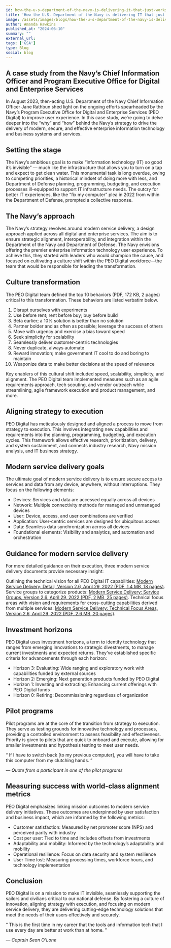 ```yaml
---
id: how-the-u-s-department-of-the-navy-is-delivering-it-that-just-works
title: 'How the U.S. Department of the Navy is delivering IT that just works'
image: /assets/images/blogs/how-the-u-s-department-of-the-navy-is-delivering-it-that-just-works.jpg
author: Amanda Hawkins
published_at: "2024-06-10"
summary: ""
external_url:
tags: ['GSA']
type: Blog
social: blog
---
```


## A case study from the Navy’s Chief Information Officer and Program Executive Office for Digital and Enterprise Services

In August 2023, then-acting U.S. Department of the Navy Chief Information Officer Jane Rathbun shed light on the ongoing efforts spearheaded by the Navy’s Program Executive Office for Digital and Enterprise Services (PEO Digital) to improve user experience. In this case study, we’re going to delve deeper into the “why” and “how” behind the Navy’s strategy to drive the delivery of modern, secure, and effective enterprise information technology and business systems and services.


## **Setting the stage**
The Navy’s ambitious goal is to make “information technology (IT) so good it’s invisible” — much like the infrastructure that allows you to turn on a tap and expect to get clean water. This monumental task is long overdue, owing to competing priorities, a historical mindset of doing more with less, and Department of Defense planning, programming, budgeting, and execution processes ill-equipped to support IT infrastructure needs. The outcry for better IT experiences, like the “fix my computer” plea in 2022 from within the Department of Defense, prompted a collective response.


## **The Navy’s approach**
The Navy’s strategy revolves around modern service delivery, a design approach applied across all digital and enterprise services. The aim is to ensure strategic alignment, interoperability, and integration within the Department of the Navy and Department of Defense. The Navy envisions offering the premier enterprise information technology user experience. To achieve this, they started with leaders who would champion the cause, and focused on cultivating a culture shift within the PEO Digital workforce—the team that would be responsible for leading the transformation.


## **Culture transformation**
The PEO Digital team defined the top 10 behaviors (PDF, 172 KB, 2 pages) critical to this transformation. These behaviors are listed verbatim below.

1. Disrupt ourselves with experiments
2. Use before rent; rent before buy; buy before build
3. Beta earlier; a 10% solution is better than no solution
4. Partner bolder and as often as possible; leverage the success of others
5. Move with urgency and exercise a bias toward speed
6. Seek simplicity for scalability
7. Seamlessly deliver customer-centric technologies
8. Never duplicate, always automate
9. Reward innovation; make government IT cool to do and boring to maintain
10. Weaponize data to make better decisions at the speed of relevance

Key enablers of this cultural shift included speed, scalability, simplicity, and alignment. The PEO Digital team implemented measures such as an agile requirements approach, tech scouting, and vendor outreach while streamlining, agile framework execution and product management, and more.


## **Aligning strategy to execution**
PEO Digital has meticulously designed and aligned a process to move from strategy to execution. This involves integrating new capabilities and requirements into the planning, programming, budgeting, and execution cycles. This framework allows effective research, prioritization, delivery, and system sustainment, and connects industry research, Navy mission analysis, and IT business strategy.


## **Modern service delivery goals**
The ultimate goal of modern service delivery is to ensure secure access to services and data from any device, anywhere, without interruptions. They focus on the following elements:

- Devices: Services and data are accessed equally across all devices
- Network: Multiple connectivity methods for managed and unmanaged devices
- User: Device, access, and user combinations are verified
- Application: User-centric services are designed for ubiquitous access
- Data: Seamless data synchronization across all devices
- Foundational elements: Visibility and analytics, and automation and orchestration

## **Guidance for modern service delivery**
For more detailed guidance on their execution, three modern service delivery documents provide necessary insight:

Outlining the technical vision for all PEO Digital IT capabilities: [Modern Service Delivery: Detail, Version 2.6, April 29, 2022 (PDF, 1.4 MB, 18 pages)](https://www.peodigital.navy.mil/Portals/96/Documents/Modern-Service-Delivery-Detail-20220429-rev2.6.pdf).
Service groups to categorize products: [Modern Service Delivery: Service Groups, Version 2.6, April 29, 2022 (PDF, 2 MB, 25 pages)](https://www.peodigital.navy.mil/Portals/96/Documents/Modern-Service-Delivery-SG-20220429-rev2.6.pdf).
Technical focus areas with vision and requirements for cross-cutting capabilities derived from multiple services: [Modern Service Delivery: Technical Focus Areas, Version 2.6, April 29, 2022 (PDF, 2.6 MB, 20 pages)](https://www.peodigital.navy.mil/Portals/96/Documents/Modern-Service-Delivery-TFA-20220429-rev2.6.pdf).


## **Investment horizons**
PEO Digital uses investment horizons, a term to identify technology that ranges from emerging innovations to strategic divestments, to manage current investments and expected returns. They’ve established specific criteria for advancements through each horizon:

- Horizon 3: Evaluating: Wide ranging and exploratory work with capabilities funded by external sources
- Horizon 2: Emerging: Next generation products funded by PEO Digital
- Horizon 1: Investing and extracting: Enhancing current offerings with PEO Digital funds
- Horizon 0: Retiring: Decommissioning regardless of organization

## **Pilot programs**
Pilot programs are at the core of the transition from strategy to execution. They serve as testing grounds for innovative technology and processes, providing a controlled environment to assess feasibility and effectiveness. Priority is given to pilots that are quick to onboard and execute, allowing for smaller investments and hypothesis testing to meet user needs.

<div class="quote-blog"><p>“ If I have to switch back [to my previous computer], you will have to take this computer from my clutching hands. ”</p>
<footer><cite><p>— Quote from a participant in one of the pilot programs</p></cite></footer>
</div>

## **Measuring success with world-class alignment metrics**
PEO Digital emphasizes linking mission outcomes to modern service delivery initiatives. These outcomes are underpinned by user satisfaction and business impact, which are informed by the following metrics:

- Customer satisfaction: Measured by net promoter score (NPS) and perceived parity with industry
- Cost per user: Tied to time and includes offsets from investments
- Adaptability and mobility: Informed by the technology’s adaptability and mobility
- Operational resilience: Focus on data security and system resilience
- User Time lost: Measuring processing times, workforce hours, and technology implementation


## **Conclusion**
PEO Digital is on a mission to make IT invisible, seamlessly supporting the sailors and civilians critical to our national defense. By fostering a culture of innovation, aligning strategy with execution, and focusing on modern service delivery, they are delivering cutting-edge technology solutions that meet the needs of their users effectively and securely.



<div class="quote-blog">
    <p>“ This is the first time in my career that the tools and information tech that I use every day are better at work than at home. ”</p> 
    <footer>
        <cite>
            <p>— Captain Sean O’Lone</p>
        </cite>
    </footer>
</div>
   